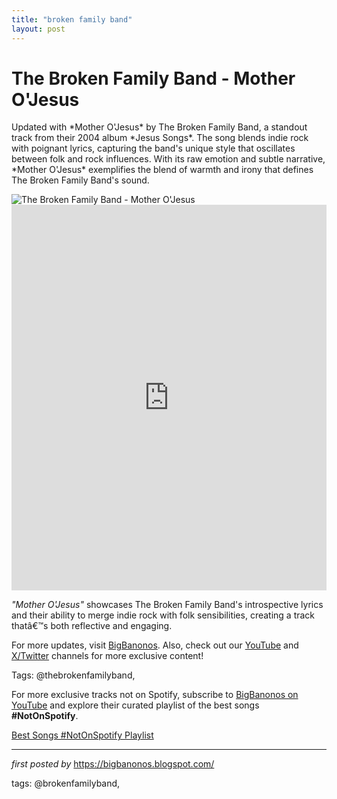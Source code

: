 ```yaml
---
title: "broken family band"
layout: post
---
```

<!-- Title of the Post -->
<h1 >The Broken Family Band - Mother O'Jesus</h1> <!-- Introductory Text -->
<p >Updated with *Mother O'Jesus* by The Broken Family Band, a standout track from their 2004 album *Jesus Songs*. The song blends indie rock with poignant lyrics, capturing the band's unique style that oscillates between folk and rock influences. With its raw emotion and subtle narrative, *Mother O'Jesus* exemplifies the blend of warmth and irony that defines The Broken Family Band's sound.</p> <!-- Featured Image -->
<div > <img src="https://pennyblackmusic.co.uk/images/Sleeves/SlvWebP400/11556.webp" alt="The Broken Family Band - Mother O'Jesus" />
</div> <!-- YouTube Video Embed -->
<div > <iframe width="100%" height="617" src="https://www.youtube.com/embed/f4YX97WXPnk" title="Mother O'Jesus" frameborder="0" allow="accelerometer; autoplay; clipboard-write; encrypted-media; gyroscope; picture-in-picture; web-share" referrerpolicy="strict-origin-when-cross-origin" allowfullscreen></iframe>
</div> <!-- Song Information -->
<div > <p><em>"Mother O'Jesus"</em> showcases The Broken Family Band's introspective lyrics and their ability to merge indie rock with folk sensibilities, creating a track thatâ€™s both reflective and engaging.</p>
</div> <!-- Footer Links -->
<div > <p>For more updates, visit <a href="https://bigbanonos.blogspot.com/" target="_blank">BigBanonos</a>. Also, check out our <a href="https://www.youtube.com/@BigBanonos" target="_blank">YouTube</a> and <a href="https://x.com/bigbanonos" target="_blank">X/Twitter</a> channels for more exclusive content!</p>
</div> <!-- Tags -->
<p >Tags: @thebrokenfamilyband,</p>


<!--Subscribe and Playlist Links-->
<div>
    <p>For more exclusive tracks not on Spotify, subscribe to <a href="https://www.youtube.com/@BigBanonos" target="_blank">BigBanonos on YouTube</a> and explore their curated playlist of the best songs <strong>#NotOnSpotify</strong>.</p>
    <p><a href="https://www.youtube.com/playlist?list=PLtuNtuTatqI0kFahUCbtbfenC_ET5O_tr" target="_blank">Best Songs #NotOnSpotify Playlist<br /></a></p></div>

<hr />

<p><em>first posted by</em> <a href="https://bigbanonos.blogspot.com/" rel="noopener" target="_new">https://bigbanonos.blogspot.com/</a></p>

<p>tags: @brokenfamilyband,</p>
